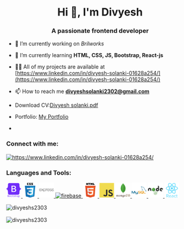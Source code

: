 <h1 align="center">Hi 👋, I'm Divyesh</h1>
<h3 align="center">A passionate frontend developer</h3>
<img src="https://media2.giphy.com/media/v1.Y2lkPTc5MGI3NjExMThmeHBrZGlodWo5aDE4a3NwNmwwZnlpcXV0ZWpndHNzcHlic3V1MCZlcD12MV9pbnRlcm5hbF9naWZfYnlfaWQmY3Q9Zw/QpVUMRUJGokfqXyfa1/giphy.webp" width="450px" align="right" alt="">
  
- 🔭 I’m currently working on *Brilworks*

- 🌱 I’m currently learning **HTML, CSS, JS, Bootstrap, React-js**

- 👨‍💻 All of my projects are available at [https://www.linkedin.com/in/divyesh-solanki-01628a254/](https://www.linkedin.com/in/divyesh-solanki-01628a254/)

- 📫 How to reach me **divyeshsolanki2302@gmail.com**

- Download CV:[Divyesh solanki.pdf](https://github.com/user-attachments/files/17732665/Divyesh.solanki.pdf)

- Portfolio: [My Portfolio](https://divyeshs.netlify.app/)
- 


<h3 align="left">Connect with me:</h3>
<p align="left">
  <a href="https://linkedin.com/in/https://www.linkedin.com/in/divyesh-solanki-01628a254/" target="blank">
    <img align="center" src="https://raw.githubusercontent.com/rahuldkjain/github-profile-readme-generator/master/src/images/icons/Social/linked-in-alt.svg" alt="https://www.linkedin.com/in/divyesh-solanki-01628a254/" height="30" width="40" />
  </a>
</p>

<h3 align="left">Languages and Tools:</h3>
<p align="left">
  <a href="https://getbootstrap.com" target="_blank" rel="noreferrer">
    <img src="https://raw.githubusercontent.com/devicons/devicon/master/icons/bootstrap/bootstrap-plain-wordmark.svg" alt="bootstrap" width="40" height="40"/>
  </a>
  <a href="https://www.w3schools.com/css/" target="_blank" rel="noreferrer">
    <img src="https://raw.githubusercontent.com/devicons/devicon/master/icons/css3/css3-original-wordmark.svg" alt="css3" width="40" height="40"/>
  </a>
  <a href="https://expressjs.com" target="_blank" rel="noreferrer">
    <img src="https://raw.githubusercontent.com/devicons/devicon/master/icons/express/express-original-wordmark.svg" alt="express" width="40" height="40"/>
  </a>
  <a href="https://firebase.google.com/" target="_blank" rel="noreferrer">
    <img src="https://www.vectorlogo.zone/logos/firebase/firebase-icon.svg" alt="firebase" width="40" height="40"/>
  </a>
  <a href="https://www.w3.org/html/" target="_blank" rel="noreferrer">
    <img src="https://raw.githubusercontent.com/devicons/devicon/master/icons/html5/html5-original-wordmark.svg" alt="html5" width="40" height="40"/>
  </a>
  <a href="https://developer.mozilla.org/en-US/docs/Web/JavaScript" target="_blank" rel="noreferrer">
    <img src="https://raw.githubusercontent.com/devicons/devicon/master/icons/javascript/javascript-original.svg" alt="javascript" width="40" height="40"/>
  </a>
  <a href="https://www.mongodb.com/" target="_blank" rel="noreferrer">
    <img src="https://raw.githubusercontent.com/devicons/devicon/master/icons/mongodb/mongodb-original-wordmark.svg" alt="mongodb" width="40" height="40"/>
  </a>
  <a href="https://www.mysql.com/" target="_blank" rel="noreferrer">
    <img src="https://raw.githubusercontent.com/devicons/devicon/master/icons/mysql/mysql-original-wordmark.svg" alt="mysql" width="40" height="40"/>
  </a>
  <a href="https://nodejs.org" target="_blank" rel="noreferrer">
    <img src="https://raw.githubusercontent.com/devicons/devicon/master/icons/nodejs/nodejs-original-wordmark.svg" alt="nodejs" width="40" height="40"/>
  </a>
  <a href="https://reactjs.org/" target="_blank" rel="noreferrer">
    <img src="https://raw.githubusercontent.com/devicons/devicon/master/icons/react/react-original-wordmark.svg" alt="react" width="40" height="40"/>
  </a>
</p>

<p><img align="center" src="https://github-readme-stats.vercel.app/api/top-langs?username=divyeshs2303&show_icons=true&locale=en&layout=compact" alt="divyeshs2303" /></p>

<p><img align="center" src="https://github-readme-streak-stats.herokuapp.com/?user=divyeshs2303&" alt="divyeshs2303" /></p>
